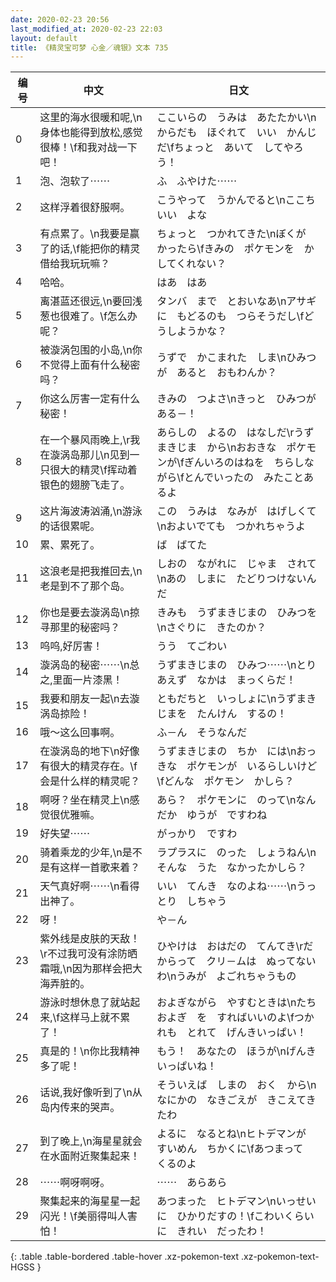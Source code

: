 ```yaml
---
date: 2020-02-23 20:56
last_modified_at: 2020-02-23 22:03
layout: default
title: 《精灵宝可梦 心金／魂银》文本 735
---
```

| 编号 | 中文 | 日文 |
| ---- | ---- | ---- |
| 0 | 这里的海水很暖和呢,\n身体也能得到放松,感觉很棒！\f和我对战一下吧！ | ここいらの　うみは　あたたかい\nからだも　ほぐれて　いい　かんじだ\fちょっと　あいて　してやろう！ |
| 1 | 泡、泡软了⋯⋯ | ふ　ふやけた⋯⋯ |
| 2 | 这样浮着很舒服啊。 | こうやって　うかんでると\nここち　いい　よな |
| 3 | 有点累了。\n我要是赢了的话,\f能把你的精灵借给我玩玩嘛？ | ちょっと　つかれてきた\nぼくが　かったら\fきみの　ポケモンを　かしてくれない？ |
| 4 | 哈哈。 | はあ　はあ |
| 5 | 离湛蓝还很远,\n要回浅葱也很难了。\f怎么办呢？ | タンバ　まで　とおいなあ\nアサギに　もどるのも　つらそうだし\fどうしようかな？ |
| 6 | 被漩涡包围的小岛,\n你不觉得上面有什么秘密吗？ | うずで　かこまれた　しま\nひみつが　あると　おもわんか？ |
| 7 | 你这么厉害一定有什么秘密！ | きみの　つよさ\nきっと　ひみつが　ある－！ |
| 8 | 在一个暴风雨晚上,\r我在漩涡岛那儿\n见到一只很大的精灵\f挥动着银色的翅膀飞走了。 | あらしの　よるの　はなしだ\rうずまきじま　から\nおおきな　ポケモンが\fぎんいろのはねを　ちらしながら\fとんでいったの　みたことあるよ |
| 9 | 这片海波涛汹涌,\n游泳的话很累呢。 | この　うみは　なみが　はげしくて\nおよいでても　つかれちゃうよ |
| 10 | 累、累死了。 | ば　ばてた |
| 11 | 这浪老是把我推回去,\n老是到不了那个岛。 | しおの　ながれに　じゃま　されて\nあの　しまに　たどりつけないんだ |
| 12 | 你也是要去漩涡岛\n掠寻那里的秘密吗？ | きみも　うずまきじまの　ひみつを\nさぐりに　きたのか？ |
| 13 | 呜呜,好厉害！ | うう　てごわい |
| 14 | 漩涡岛的秘密⋯⋯\n总之,里面一片漆黑！ | うずまきじまの　ひみつ⋯⋯\nとりあえず　なかは　まっくらだ！ |
| 15 | 我要和朋友一起\n去漩涡岛掠险！ | ともだちと　いっしょに\nうずまきじまを　たんけん　するの！ |
| 16 | 哦～这么回事啊。 | ふ－ん　そうなんだ |
| 17 | 在漩涡岛的地下\n好像有很大的精灵存在。\f会是什么样的精灵呢？ | うずまきじまの　ちか　には\nおっきな　ポケモンが　いるらしいけど\fどんな　ポケモン　かしら？ |
| 18 | 啊呀？坐在精灵上\n感觉很优雅嘛。 | あら？　ポケモンに　のって\nなんだか　ゆうが　ですわね |
| 19 | 好失望⋯⋯ | がっかり　ですわ |
| 20 | 骑着乘龙的少年,\n是不是有这样一首歌来着？ | ラプラスに　のった　しょうねん\nそんな　うた　なかったかしら？ |
| 21 | 天气真好啊⋯⋯\n看得出神了。 | いい　てんき　なのよね⋯⋯\nうっとり　しちゃう |
| 22 | 呀！ | や－ん |
| 23 | 紫外线是皮肤的天敌！\r不过我可没有涂防晒霜哦,\n因为那样会把大海弄脏的。 | ひやけは　おはだの　てんてき\rだからって　クリ－ムは　ぬってないわ\nうみが　よごれちゃうもの |
| 24 | 游泳时想休息了就站起来,\f这样马上就不累了！ | およぎながら　やすむときは\nたちおよぎ　を　すればいいのよ\fつかれも　とれて　げんきいっぱい！ |
| 25 | 真是的！\n你比我精神多了呢！ | もう！　あなたの　ほうが\nげんき　いっぱいね！ |
| 26 | 话说,我好像听到了\n从岛内传来的哭声。 | そういえば　しまの　おく　から\nなにかの　なきごえが　きこえてきたわ |
| 27 | 到了晚上,\n海星星就会在水面附近聚集起来！ | よるに　なるとね\nヒトデマンが　すいめん　ちかくに\fあつまって　くるのよ |
| 28 | ⋯⋯啊呀啊呀。 | ⋯⋯　あらあら |
| 29 | 聚集起来的海星星一起闪光！\f美丽得叫人害怕！ | あつまった　ヒトデマン\nいっせいに　ひかりだすの！\fこわいくらいに　きれい　だったわ！ |
{: .table .table-bordered .table-hover .xz-pokemon-text .xz-pokemon-text-HGSS }